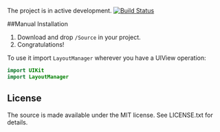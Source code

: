 The project is in active development.
[![Build Status](https://travis-ci.org/AltiAntonov/LayoutManager.svg?branch=master)](https://travis-ci.org/AltiAntonov/LayoutManager)

##Manual Installation

1. Download and drop `/Source` in your project.  
2. Congratulations!  


To use it import `LayoutManager` wherever you have a UIView operation:

``` swift
import UIKit
import LayoutManager
```
## License

The source is made available under the MIT license. See LICENSE.txt for details.
